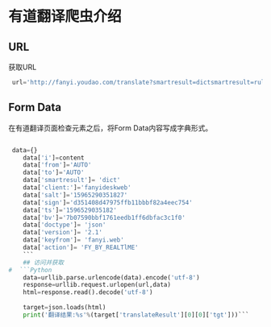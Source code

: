 #  有道翻译爬虫介绍
##  URL

获取URL
```Python 
 url='http://fanyi.youdao.com/translate?smartresult=dictsmartresult=rule'
```
##  Form Data
在有道翻译页面检查元素之后，将Form Data内容写成字典形式。
```python

 data={}
    data['i']=content
    data['from']='AUTO'
    data['to']='AUTO'
    data['smartresult']= 'dict'
    data['client:']='fanyideskweb'
    data['salt']='15965290351827'
    data['sign']='d351408d47975ffb11bbbf82a4eec754'
    data['ts']='1596529035182'
    data['bv']='7b07590bbf1761eedb1ff6dbfac3c1f0'
    data['doctype']= 'json'
    data['version']= '2.1'
    data['keyfrom']= 'fanyi.web'
    data['action']= 'FY_BY_REALTlME'
    ```
    ## 访问并获取
#  ```Python
    data=urllib.parse.urlencode(data).encode('utf-8')
    response=urllib.request.urlopen(url,data)
    html=response.read().decode('utf-8')
     
    target=json.loads(html)
    print('翻译结果:%s'%(target['translateResult'][0][0]['tgt']))```

